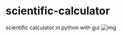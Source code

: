 # scientific-calculator
scientific calculator in python with gui
![img](https://github.com/[lestsdopycode]/[scientific-calculator]/blob/[main]/scientific_cal.png?raw=true)
